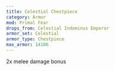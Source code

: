 ```yaml
---
title: Celestial Chestpiece
category: Armor
mod: Primal Fear
drops_from: Celestial Indominus Emperor
armor_set: Celestial
armor_type: Chestpiece
max_armor: 14106
---
```


2x melee damage bonus